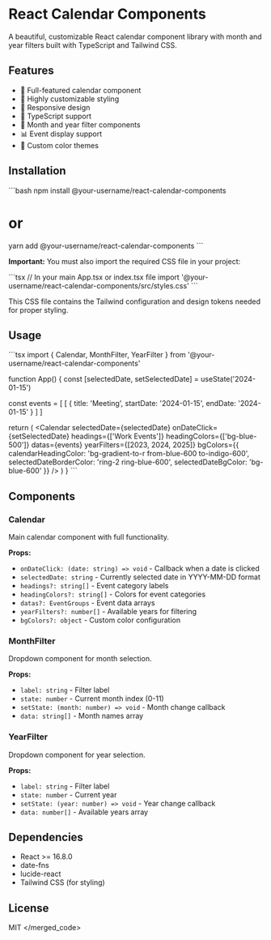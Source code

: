 # React Calendar Components

A beautiful, customizable React calendar component library with month and year filters built with TypeScript and Tailwind CSS.

## Features

- 📅 Full-featured calendar component
- 🎨 Highly customizable styling
- 📱 Responsive design
- 🎯 TypeScript support
- 🔧 Month and year filter components
- 📊 Event display support
- 🎨 Custom color themes

## Installation

\`\`\`bash
npm install @your-username/react-calendar-components
# or
yarn add @your-username/react-calendar-components
\`\`\`

**Important:** You must also import the required CSS file in your project:

\`\`\`tsx
// In your main App.tsx or index.tsx file
import '@your-username/react-calendar-components/src/styles.css'
\`\`\`

This CSS file contains the Tailwind configuration and design tokens needed for proper styling.

## Usage

\`\`\`tsx
import { Calendar, MonthFilter, YearFilter } from '@your-username/react-calendar-components'

function App() {
  const [selectedDate, setSelectedDate] = useState('2024-01-15')

  const events = [
    [
      {
        title: 'Meeting',
        startDate: '2024-01-15',
        endDate: '2024-01-15'
      }
    ]
  ]

  return (
    <Calendar
      selectedDate={selectedDate}
      onDateClick={setSelectedDate}
      headings={['Work Events']}
      headingColors={['bg-blue-500']}
      datas={events}
      yearFilters={[2023, 2024, 2025]}
      bgColors={{
        calendarHeadingColor: 'bg-gradient-to-r from-blue-600 to-indigo-600',
        selectedDateBorderColor: 'ring-2 ring-blue-600',
        selectedDateBgColor: 'bg-blue-600'
      }}
    />
  )
}
\`\`\`

## Components

### Calendar

Main calendar component with full functionality.

**Props:**
- `onDateClick: (date: string) => void` - Callback when a date is clicked
- `selectedDate: string` - Currently selected date in YYYY-MM-DD format
- `headings?: string[]` - Event category labels
- `headingColors?: string[]` - Colors for event categories
- `datas?: EventGroups` - Event data arrays
- `yearFilters?: number[]` - Available years for filtering
- `bgColors?: object` - Custom color configuration

### MonthFilter

Dropdown component for month selection.

**Props:**
- `label: string` - Filter label
- `state: number` - Current month index (0-11)
- `setState: (month: number) => void` - Month change callback
- `data: string[]` - Month names array

### YearFilter

Dropdown component for year selection.

**Props:**
- `label: string` - Filter label
- `state: number` - Current year
- `setState: (year: number) => void` - Year change callback
- `data: number[]` - Available years array

## Dependencies

- React >= 16.8.0
- date-fns
- lucide-react
- Tailwind CSS (for styling)

## License

MIT
</merged_code>
